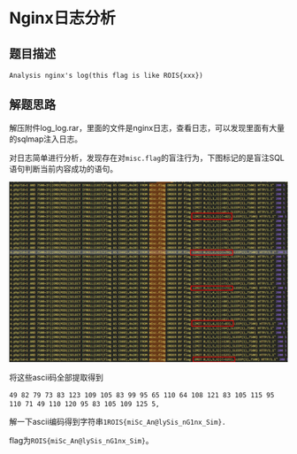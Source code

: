 # Nginx日志分析

## 题目描述
```
Analysis nginx's log(this flag is like ROIS{xxx})
```

## 解题思路
解压附件log_log.rar，里面的文件是nginx日志，查看日志，可以发现里面有大量的sqlmap注入日志。

对日志简单进行分析，发现存在对`misc.flag`的盲注行为，下图标记的是盲注SQL语句判断当前内容成功的语句。

![](images/ctf-2021-06-01-11-29-27.png)

将这些ascii码全部提取得到

```
49 82 79 73 83 123 109 105 83 99 95 65 110 64 108 121 83 105 115 95 110 71 49 110 120 95 83 105 109 125 5,
```

解一下ascii编码得到字符串`1ROIS{miSc_An@lySis_nG1nx_Sim}.`

flag为`ROIS{miSc_An@lySis_nG1nx_Sim}`。